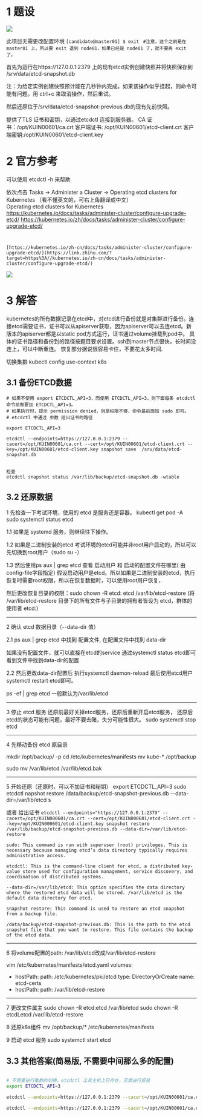 

# 1 题设

![](image/1870449-20230918113353397-1706294917.png)

此项目无需更改配置环境
`[candidate@master01] $ exit `
`#注意，这个之前是在 master01 上，所以要 exit 退到 node01，如果已经是 node01 了，就不要再 exit 了。`


首先为运行在https://127.0.0.1:2379 上的现有etcd实例创建快照并将快照保存到 /srv/data/etcd-snapshot.db

注：为给定实例创建快照预计能在几秒钟内完成。如果该操作似乎挂起，则命令可能有问题。用 ctrl+c 来取消操作，然后重试。

然后还原位于/srv/data/etcd-snapshot-previous.db的现有先前快照。

提供了TLS 证书和密钥，以通过etcdctl 连接到服务器。
CA 证书：/opt/KUIN00601/ca.crt
客户端证书: /opt/KUIN00601/etcd-client.crt
客户端密钥:/opt/KUIN00601/etcd-client.key




# 2 官方参考



可以使用 etcdctl -h 来帮助  


依次点击 Tasks → Administer a Cluster → Operating etcd clusters for Kubernetes （看不懂英文的，可右上角翻译成中文）  
Operating etcd clusters for Kubernetes
https://kubernetes.io/docs/tasks/administer-cluster/configure-upgrade-etcd/
https://kubernetes.io/zh/docs/tasks/administer-cluster/configure-upgrade-etcd/

```


[https://kubernetes.io/zh-cn/docs/tasks/administer-cluster/configure-upgrade-etcd/](https://link.zhihu.com/?target=https%3A//kubernetes.io/zh-cn/docs/tasks/administer-cluster/configure-upgrade-etcd/)
```


![](image/v2-96333a596e2aa1bc0315d23617f17a30_720w.webp)

# 3 解答

kubernetes的所有数据记录在etcd中，对etcd进行备份就是对集群进行备份。连接etcd需要证书，证书可以从apiserver获取，因为apiserver可以去连etcd。新版本的apiserver都是以static pod方式运行，证书通过volume挂载到pod中。
具体的证书路径和备份到的路径按题目要求设置。ssh到master节点很快，长时间没连上，可以中断重连。
恢复部分据说很容易卡住，不要花太多时间.

切换集群
kubectl config use-context k8s


## 3.1 备份ETCD数据
```
# 如果不使用 export ETCDCTL_API=3，而使用 ETCDCTL_API=3，则下面每条 etcdctl 命令前都要加 ETCDCTL_API=3。
# 如果执行时，提示 permission denied，则是权限不够，命令最前面加 sudo 即可。
# etcdctl 中通过 参数 给出证书的路径 

export ETCDCTL_API=3

etcdctl --endpoints=https://127.0.0.1:2379 --cacert=/opt/KUIN00601/ca.crt --cert=/opt/KUIN00601/etcd-client.crt --key=/opt/KUIN00601/etcd-client.key snapshot save  /srv/data/etcd-snapshot.db   


检查
etcdctl snapshot status /var/lib/backup/etcd-snapshot.db -wtable

```


## 3.2 还原数据



 1 先检查一下考试环境，使用的 etcd 是服务还是容器。
kubectl get pod -A
sudo systemctl status etcd

1.1 如果是 systemd 服务，则继续往下操作。

1.2 如果是二进制安装的etcd
考试环境的etcd可能并非root用户启动的，所以可以先切换到root用户（sudo su -）

1.3  然后使用ps aux | grep etcd 查看  启动用户 和 启动的配置文件在哪里( 由config-file字段指定) 
假设启动用户是etcd。所以如果是二进制安装的etcd，执行恢复时需要root权限，所以在恢复数据时，可以使用root用户恢复， 

然后更改恢复目录的权限：sudo chown -R etcd: etcd /var/lib/etcd-restore  (将 /var/lib/etcd-restore  目录下的所有文件与子目录的拥有者皆设为 etcd，群体的使用者 etcd:)

---

2 确认 etcd 数据目录（--data-dir 值）

2.1 
 ps aux | grep etcd 中找到 配置文件, 在配置文件中找到 data-dir

如果没有配置文件，就可以直接在etcd的service 通过systemctl status etcd即可看到文件中找到data-dir的配置

2.2 
然后更改data-dir配置后
执行systemctl daemon-reload
最后使用etcd用户systemctl restart etcd即可。

ps -ef | grep etcd
一般默认为/var/lib/etcd

---

3 停止 etcd 服务
还原前最好关掉etcd服务，还原后重新开启etcd服务，
还原后etcd的状态可能有问题，最好不要去赌，失分可能性很大。
sudo systemctl stop etcd

---

4 先移动备份 etcd 原目录

mkdir /opt/backup/ -p
cd /etc/kubernetes/manifests
mv kube-* /opt/backup

sudo mv /var/lib/etcd /var/lib/etcd.bak

---

5 开始还原（还原时，可以不加证书和秘钥）
export ETCDCTL_API=3
sudo etcdctl napshot restore /data/backup/etcd-snapshot-previous.db --data-dir=/var/lib/etcd s

或者 给出证书
`etcdctl --endpoints="https://127.0.0.1:2379" --cacert=/opt/KUIN000601/ca.crt --cert=/opt/KUIN000601/etcd-client.crt --key=/opt/KUIN000601/etcd-client.key snapshot restore /var/lib/backup/etcd-snapshot-previous.db --data-dir=/var/lib/etcd-restore`

```
sudo: This command is run with superuser (root) privileges. This is necessary because managing etcd’s data directory typically requires administrative access.

etcdctl: This is the command-line client for etcd, a distributed key-value store used for configuration management, service discovery, and coordination of distributed systems.

--data-dir=/var/lib/etcd: This option specifies the data directory where the restored etcd data will be stored. /var/lib/etcd is the default data directory for etcd.

snapshot restore: This command is used to restore an etcd snapshot from a backup file.

/data/backup/etcd-snapshot-previous.db: This is the path to the etcd snapshot file that you want to restore. This file contains the backup of the etcd data.
```

--- 

6  将volume配置的path: /var/lib/etcd改成/var/lib/etcd-restore

vim /etc/kubernetes/manifests/etcd.yaml
  volumes:
  - hostPath:
      path: /etc/kubernetes/pki/etcd
      type: DirectoryOrCreate
    name: etcd-certs
  - hostPath:
      path: /var/lib/etcd-restore


--- 
7 更改文件属主
sudo chown -R etcd:etcd /var/lib/etcd
sudo chown -R etcdLetcd /var/lib/etcd-restore

8 还原k8s组件
mv /opt/backup/* /etc/kubernetes/manifests

9  启动 etcd 服务
sudo systemctl start etcd

## 3.3 其他答案(简易版, 不需要中间那么多的配置)

```bash

# 不需要进行集群的切换，etcdctl 工具主机上已存在，无需进行安装
export ETCDCTL_API=3 

etcdctl --endpoints=https://127.0.0.1:2379 --cacert=/opt/KUIN00601/ca.crt --cert=/opt/KUIN00601/etcd-client.crt --key=/opt/KUIN00601/etcd-client.key snapshot save /var/lib/backup/etcd-snapshot.db 

etcdctl --endpoints=https://127.0.0.1:2379 --cacert=/opt/KUIN00601/ca.crt  --cert=/opt/KUIN00601/etcd-client.crt --key=/opt/KUIN00601/etcd-client.key snapshot restore /var/lib/backup/etcd-snapshot-previous.db 
```




